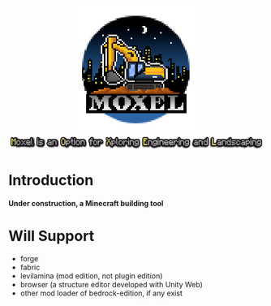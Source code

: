 <div align="center">
    <div>
      <img src="docs/assets/logo@2.75x.png"
            alt="logo" 
            style="width: 250px; image-rendering: pixelated;"
        />
    </div>
    <div>
        <img src="docs/assets/subtitle.png"
            alt="logo" 
            style="height: 30px;"
        />
    </div>
</div>

# Introduction

#### Under construction, a Minecraft building tool

# Will Support

- forge
- fabric
- levilamina (mod edition, not plugin edition)
- browser (a structure editor developed with Unity Web)
- other mod loader of bedrock-edition, if any exist